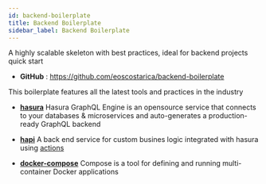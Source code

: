```yaml
---
id: backend-boilerplate
title: Backend Boilerplate
sidebar_label: Backend Boilerplate
---
```


A highly scalable skeleton with best practices, ideal for backend projects quick start

- **GitHub** : https://github.com/eoscostarica/backend-boilerplate

This boilerplate features all the latest tools and practices in the industry

- **[hasura](https://hasura.io)**
  Hasura GraphQL Engine is an opensource service that connects to your databases & microservices and auto-generates a production-ready GraphQL backend

- **[hapi](https://hapi.dev/)**
  A back end service for custom busines logic integrated with hasura using [actions](https://hasura.io/docs/1.0/graphql/manual/actions/index.html#actions)

- **[docker-compose](https://docs.docker.com/compose/)**
  Compose is a tool for defining and running multi-container Docker applications